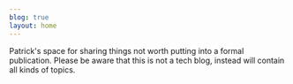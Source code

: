 ```yaml
---
blog: true
layout: home
---
```

  
Patrick's space for sharing things not worth putting into a formal publication.  Please be aware that this is not a tech blog, instead will contain all kinds of topics.  
  
